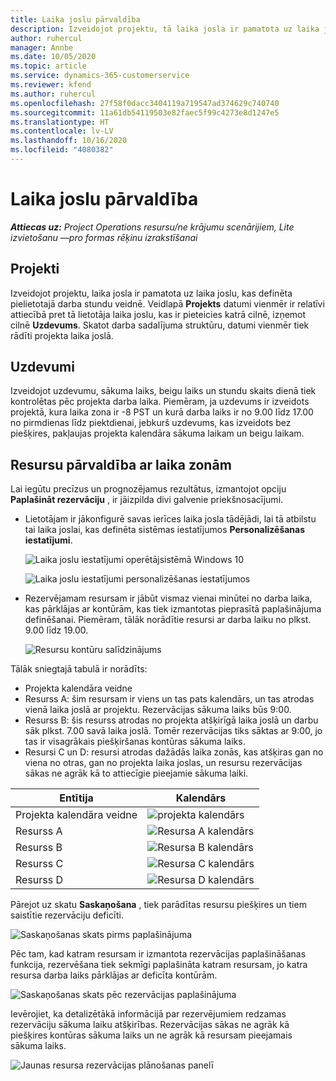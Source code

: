 ```yaml
---
title: Laika joslu pārvaldība
description: Izveidojot projektu, tā laika josla ir pamatota uz laika joslu, kas definēta pielietotajā darba stundu veidnē.
author: ruhercul
manager: Annbe
ms.date: 10/05/2020
ms.topic: article
ms.service: dynamics-365-customerservice
ms.reviewer: kfend
ms.author: ruhercul
ms.openlocfilehash: 27f58f0dacc3404119a719547ad374629c740740
ms.sourcegitcommit: 11a61db54119503e82faec5f99c4273e8d1247e5
ms.translationtype: HT
ms.contentlocale: lv-LV
ms.lasthandoff: 10/16/2020
ms.locfileid: "4080382"
---
```

# <a name="manage-time-zones"></a>Laika joslu pārvaldība

_**Attiecas uz:** Project Operations resursu/ne krājumu scenārijiem, Lite izvietošanu —pro formas rēķinu izrakstīšanai_


## <a name="projects"></a>Projekti

Izveidojot projektu, laika josla ir pamatota uz laika joslu, kas definēta pielietotajā darba stundu veidnē. Veidlapā **Projekts** datumi vienmēr ir relatīvi attiecībā pret tā lietotāja laika joslu, kas ir pieteicies katrā cilnē, izņemot cilnē **Uzdevums**. Skatot darba sadalījuma struktūru, datumi vienmēr tiek rādīti projekta laika joslā.

## <a name="tasks"></a>Uzdevumi

Izveidojot uzdevumu, sākuma laiks, beigu laiks un stundu skaits dienā tiek kontrolētas pēc projekta darba laika. Piemēram, ja uzdevums ir izveidots projektā, kura laika zona ir -8 PST un kurā darba laiks ir no 9.00 līdz 17.00 no pirmdienas līdz piektdienai, jebkurš uzdevums, kas izveidots bez piešķires, pakļaujas projekta kalendāra sākuma laikam un beigu laikam.

## <a name="manage-resources-with-time-zones"></a>Resursu pārvaldība ar laika zonām

Lai iegūtu precīzus un prognozējamus rezultātus, izmantojot opciju **Paplašināt rezervāciju** , ir jāizpilda divi galvenie priekšnosacījumi.  

- Lietotājam ir jākonfigurē savas ierīces laika josla tādējādi, lai tā atbilstu tai laika joslai, kas definēta sistēmas iestatījumos **Personalizēšanas iestatījumi**.
 
  ![Laika joslu iestatījumi operētājsistēmā Windows 10](media/reconcile-assignments-03.png)

  ![Laika joslu iestatījumi personalizēšanas iestatījumos](media/reconcile-assignments-04.png)
 
- Rezervējamam resursam ir jābūt vismaz vienai minūtei no darba laika, kas pārklājas ar kontūrām, kas tiek izmantotas pieprasītā paplašinājuma definēšanai. Piemēram, tālāk norādītie resursi ar darba laiku no plkst. 9.00 līdz 19.00. 

  ![Resursu kontūru salīdzinājums](media/reconcile-assignments-05.png)

Tālāk sniegtajā tabulā ir norādīts:

- Projekta kalendāra veidne
- Resurss A: šim resursam ir viens un tas pats kalendārs, un tas atrodas vienā laika joslā ar projektu. Rezervācijas sākuma laiks būs 9:00.
- Resurss B: šis resurss atrodas no projekta atšķirīgā laika joslā un darbu sāk plkst. 7.00 savā laika joslā. Tomēr rezervācijas tiks sāktas ar 9:00, jo tas ir visagrākais piešķiršanas kontūras sākuma laiks.
- Resursi C un D: resursi atrodas dažādās laika zonās, kas atšķiras gan no viena no otras, gan no projekta laika joslas, un resursu rezervācijas sākas ne agrāk kā to attiecīgie pieejamie sākuma laiki.

|Entītija  |Kalendārs  |
|-|-|
|Projekta kalendāra veidne   | ![projekta kalendārs](media/reconcile-assignments-06.png) |
|Resurss A  | ![Resursa A kalendārs](media/reconcile-assignments-06.png) |
|Resurss B  |  ![Resursa B kalendārs](media/reconcile-assignments-07.png) |
|Resurss C  |  ![Resursa C kalendārs](media/reconcile-assignments-08.png) |
|Resurss D  | ![Resursa D kalendārs](media/reconcile-assignments-09.png)  |
 
Pārejot uz skatu **Saskaņošana** , tiek parādītas resursu piešķires un tiem saistītie rezervāciju deficīti.

![Saskaņošanas skats pirms paplašinājuma](media/reconcile-assignments-10.png)

Pēc tam, kad katram resursam ir izmantota rezervācijas paplašināšanas funkcija, rezervēšana tiek sekmīgi paplašināta katram resursam, jo katra resursa darba laiks pārklājas ar deficīta kontūrām.

![Saskaņošanas skats pēc rezervācijas paplašinājuma](media/reconcile-assignments-11.png) 

Ievērojiet, ka detalizētākā informācijā par rezervējumiem redzamas rezervāciju sākuma laiku atšķirības. Rezervācijas sākas ne agrāk kā piešķires kontūras sākuma laiks un ne agrāk kā resursam pieejamais sākuma laiks.

![Jaunas resursa rezervācijas plānošanas panelī](media/reconcile-assignments-12.png)
